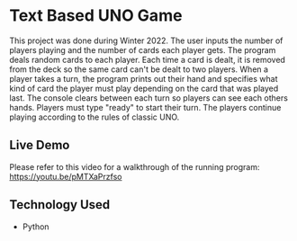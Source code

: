 # Text Based UNO Game

This project was done during Winter 2022. The user inputs the number of players playing and the number of cards each player gets.
The program deals random cards to each player. Each time a card is dealt, it is removed from the deck so the same card can't be dealt to two
players. When a player takes a turn, the program prints out their hand and specifies what kind of card the player must play depending on the 
card that was played last. The console clears between each turn so players can see each others hands. Players must type "ready" to start
their turn. The players continue playing according to the rules of classic UNO.

## Live Demo

Please refer to this video for a walkthrough of the running program: https://youtu.be/pMTXaPrzfso

## Technology Used

  - Python
